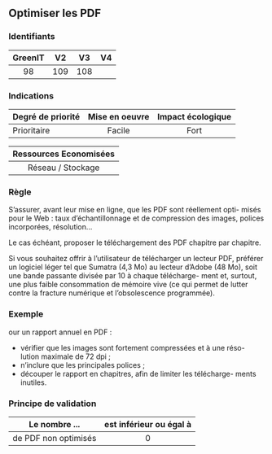 ## Optimiser les PDF

### Identifiants

| GreenIT |  V2  |  V3  |  V4  |
|:-------:|:----:|:----:|:----:|
|   98   | 109  | 108  |      |

### Indications

| Degré de priorité |      Mise en oeuvre       |  Impact écologique    | 
|-------------------|:-------------------------:|:---------------------:|
| Prioritaire       |  Facile                   |    Fort               | 


|Ressources Economisées                                      |
|:----------------------------------------------------------:|
|  Réseau / Stockage  |

### Règle

S’assurer, avant leur mise en ligne, que les PDF sont réellement opti- misés pour le Web : taux d’échantillonnage et de compression des images, polices incorporées, résolution…

Le cas échéant, proposer le téléchargement des PDF chapitre par chapitre.

Si vous souhaitez offrir à l’utilisateur de télécharger un lecteur PDF, préférer un logiciel léger tel que Sumatra (4,3 Mo) au lecteur d’Adobe (48 Mo), soit une bande passante divisée par 10 à chaque télécharge- ment et, surtout, une plus faible consommation de mémoire vive (ce qui permet de lutter contre la fracture numérique et l’obsolescence programmée).

### Exemple

our un rapport annuel en PDF :
 - vérifier que les images sont fortement compressées et à une réso- lution maximale de 72 dpi ;
 - n’inclure que les principales polices ;
 - découper le rapport en chapitres, afin de limiter les télécharge- ments inutiles.


### Principe de validation

| Le nombre ...     | est inférieur ou égal à   |  
|-------------------|:-------------------------:|
| de PDF non optimisés  |  0 |
